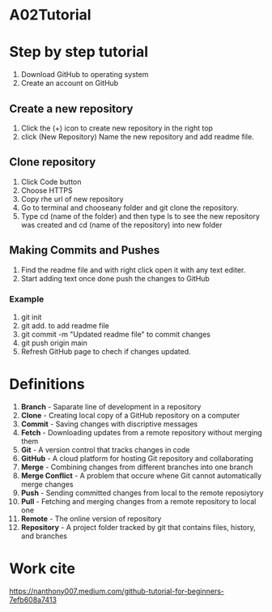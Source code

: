 # A02Tutorial
# Step by step tutorial
1. Download GitHub to operating system 
2. Create an account on GitHub
 ## Create a new repository
1. Click the (+) icon to create new repository in the right top
2. click (New Repository) Name the new repository and add readme file.

 ## Clone repository
1. Click Code button
2. Choose HTTPS
3. Copy rhe url of new repository
4. Go to terminal and chooseany folder and git clone the repository. 
5. Type cd (name of the folder) and then type ls to see the new repository was created and cd (name of the repository) into new folder

 ## Making Commits and Pushes
1. Find the readme file and with right click open it with any text editer.
2. Start adding text once done push the changes to GitHub
### Example
1. git init 
2. git add. to add readme file
3. git commit -m "Updated readme file" to commit changes
4. git push origin main
5. Refresh GitHub page to chech if changes updated.






# Definitions
1. **Branch** - Saparate line of development in a repository
2. **Clone** - Creating local copy of a GitHub repository on a computer
3. **Commit** - Saving changes with discriptive messages
4. **Fetch** - Downloading updates from a remote repository without merging them
5. **Git** - A version control that tracks changes in code
6. **GitHub** - A cloud platform for hosting Git repository and collaborating
7. **Merge** - Combining changes from different branches into one branch
8. **Merge Conflict** - A problem that occure whene Git cannot automatically merge changes
9. **Push** - Sending committed changes from local to the remote reposiytory 
10. **Pull** - Fetching and merging changes from a remote repository to local one
11. **Remote** - The online version of repository
12. **Repository** - A project folder tracked by git that contains files, history, and branches



# Work cite 
https://nanthony007.medium.com/github-tutorial-for-beginners-7efb608a7413 
